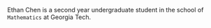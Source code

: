 Ethan Chen is a second year undergraduate student in the school of `Mathematics` at Georgia Tech.




